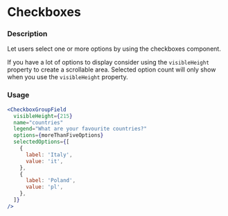 # Checkboxes

### Description

Let users select one or more options by using the checkboxes component.

If you have a lot of options to display consider using the `visibleHeight` 
property to create a scrollable area. Selected option count will only show
when you use the `visibleHeight` property.

### Usage

```jsx
<CheckboxGroupField
  visibleHeight={215}
  name="countries"
  legend="What are your favourite countries?"
  options={moreThanFiveOptions}
  selectedOptions={[
    {
      label: 'Italy',
      value: 'it',
    },
    {
      label: 'Poland',
      value: 'pl',
    },
  ]}
/>
```

